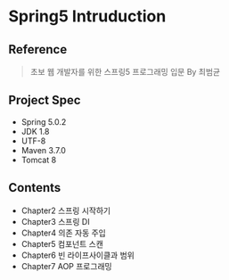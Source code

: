 # Spring5 Intruduction
## Reference
> 초보 웹 개발자를 위한 스프링5 프로그래밍 입문 By 최범균

## Project Spec
* Spring 5.0.2
* JDK 1.8
* UTF-8
* Maven 3.7.0
* Tomcat 8

## Contents
* Chapter2 스프링 시작하기
* Chapter3 스프링 DI
* Chapter4 의존 자동 주입
* Chapter5 컴포넌트 스캔
* Chapter6 빈 라이프사이클과 범위
* Chapter7 AOP 프로그래밍
